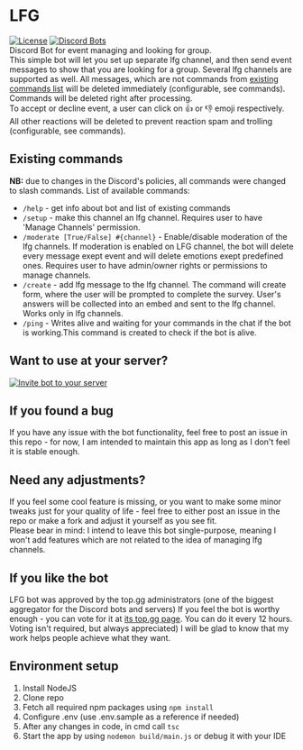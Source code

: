 # LFG
[![License](http://img.shields.io/:license-mit-blue.svg)](http://doge.mit-license.org)  [![Discord Bots](https://top.gg/api/widget/status/732697892292395110.svg?noavatar=true)](https://top.gg/bot/732697892292395110)  
Discord  Bot for event managing and looking for group.  
This simple bot will let you set up separate lfg channel, and then send event messages to show that you are looking for a group. Several lfg channels are supported as well.
All messages, which are not commands from [existing commands list](#existing-commands) will be deleted immediately (configurable, see commands).  
Commands will be deleted right after processing.  
To accept or decline event, a user can click on 👍 or 👎 emoji respectively.  
All other reactions will be deleted to prevent reaction spam and trolling (configurable, see commands).  

## Existing commands
**NB:** due to changes in the Discord's policies, all commands were changed to slash commands.
List of available commands:
- `/help` - get info about bot and list of existing commands
- `/setup` - make this channel an lfg channel. Requires user to have 'Manage Channels' permission.
- `/moderate [True/False] #{channel}` - Enable/disable moderation of the lfg channels. If moderation is enabled on LFG channel, the bot will delete every message exept event and will delete emotions exept predefined ones. Requires user to have admin/owner rights or permissions to manage channels.
- `/create` - add lfg message to the lfg channel. The command will create form, where the user will be prompted to complete the survey. User's answers will be collected into an embed and sent to the lfg channel. Works only in lfg channels.
- `/ping` - Writes alive and waiting for your commands in the chat if the bot is working.This command is created to check if the bot is alive.

## Want to use at your server?
[![Invite bot to your server](https://i.imgur.com/n8T9oOi.jpg)](https://discord.com/api/oauth2/authorize?client_id=732697892292395110&permissions=268692560&scope=bot)

## If you found a bug
If you have any issue with the bot functionality, feel free to post an issue in this repo - for now, I am intended to maintain this app as long as I don't feel it is stable enough.

## Need any adjustments?
If you feel some cool feature is missing, or you want to make some minor tweaks just for your quality of life - feel free to either post an issue in the repo or make a fork and adjust it yourself as you see fit.  
Please bear in mind: I intend to leave this bot single-purpose, meaning I won't add features which are not related to the idea of managing lfg channels.

## If you like the bot
LFG bot was approved by the top.gg administrators (one of the biggest aggregator for the Discord bots and servers)
If you feel the bot is worthy enough - you can vote for it at [its top.gg page](https://top.gg/bot/732697892292395110).
You can do it every 12 hours. Voting isn't required, but always appreciated) I will be glad to know that my work helps people achieve what they want.

## Environment setup
1. Install NodeJS
2. Clone repo
3. Fetch all required npm packages using ```npm install```
4. Configure .env (use .env.sample as a reference if needed)
5. After any changes in code, in cmd call ```tsc```
6. Start the app by using ```nodemon build/main.js``` or debug it with your IDE
